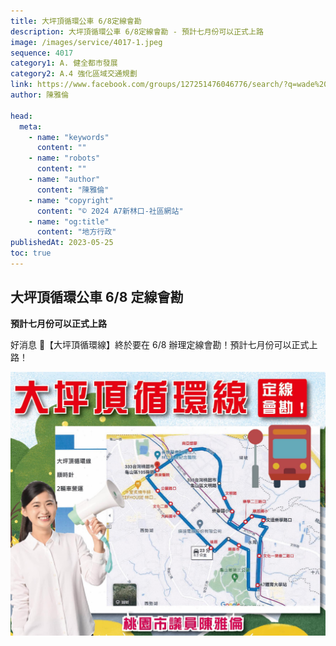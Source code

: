 ```yaml
---
title: 大坪頂循環公車 6/8定線會勘
description: 大坪頂循環公車 6/8定線會勘 - 預計七月份可以正式上路
image: /images/service/4017-1.jpeg
sequence: 4017
category1: A. 健全都市發展
category2: A.4 強化區域交通規劃
link: https://www.facebook.com/groups/127251476046776/search/?q=wade%20chan
author: 陳雅倫

head:
  meta:
    - name: "keywords"
      content: ""
    - name: "robots"
      content: ""
    - name: "author"
      content: "陳雅倫"
    - name: "copyright"
      content: "© 2024 A7新林口-社區網站"
    - name: "og:title"
      content: "地方行政"
publishedAt: 2023-05-25
toc: true
---
```


## 大坪頂循環公車 6/8 定線會勘

**預計七月份可以正式上路**

好消息 🎉【大坪頂循環線】終於要在 6/8 辦理定線會勘！預計七月份可以正式上路！

![s4017-1.jpeg](/images/service/s4017-1.jpeg)

